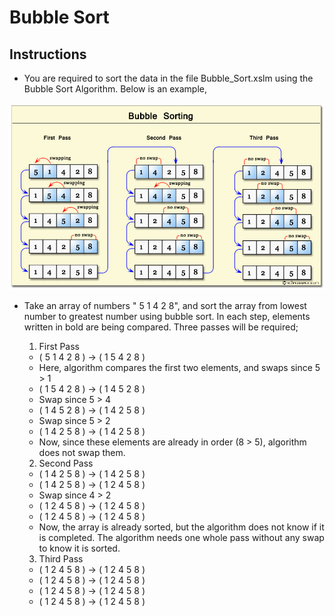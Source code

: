 # Bubble Sort

## Instructions

* You are required to sort the data in the file Bubble_Sort.xslm using the Bubble Sort Algorithm. Below is an example,

![Bubble Sort Example](Images/bubble-sort.png)

* Take an array of numbers " 5 1 4 2 8", and sort the array from lowest number to greatest number using bubble sort. In each step, elements written in bold are being compared. Three passes will be required;

  1. First Pass
    * ( 5 1 4 2 8 ) → ( 1 5 4 2 8 ) 
    * Here, algorithm compares the first two elements, and swaps since 5 > 1
    * ( 1 5 4 2 8 ) → ( 1 4 5 2 8 )
    * Swap since 5 > 4
    * ( 1 4 5 2 8 ) → ( 1 4 2 5 8 )
    * Swap since 5 > 2
    * ( 1 4 2 5 8 ) → ( 1 4 2 5 8 )
    * Now, since these elements are already in order (8 > 5), algorithm does not swap them.

  2. Second Pass
    * ( 1 4 2 5 8 ) → ( 1 4 2 5 8 )
    * ( 1 4 2 5 8 ) → ( 1 2 4 5 8 )
    * Swap since 4 > 2
    * ( 1 2 4 5 8 ) → ( 1 2 4 5 8 )
    * ( 1 2 4 5 8 ) → ( 1 2 4 5 8 )
    * Now, the array is already sorted, but the algorithm does not know if it is completed. The algorithm needs one whole pass without any swap to know it is sorted.

  3. Third Pass
    * ( 1 2 4 5 8 ) → ( 1 2 4 5 8 )
    * ( 1 2 4 5 8 ) → ( 1 2 4 5 8 )
    * ( 1 2 4 5 8 ) → ( 1 2 4 5 8 )
    * ( 1 2 4 5 8 ) → ( 1 2 4 5 8 )

  
